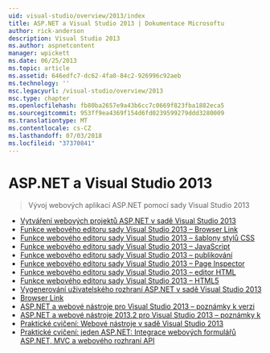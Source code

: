 ```yaml
---
uid: visual-studio/overview/2013/index
title: ASP.NET a Visual Studio 2013 | Dokumentace Microsoftu
author: rick-anderson
description: Visual Studio 2013
ms.author: aspnetcontent
manager: wpickett
ms.date: 06/25/2013
ms.topic: article
ms.assetid: 646edfc7-dc62-4fa0-84c2-926996c92aeb
ms.technology: ''
msc.legacyurl: /visual-studio/overview/2013
msc.type: chapter
ms.openlocfilehash: fb80ba2657e9a43b6cc7c0669f823fba1882eca5
ms.sourcegitcommit: 953ff9ea4369f154d6fd0239599279ddd3280009
ms.translationtype: MT
ms.contentlocale: cs-CZ
ms.lasthandoff: 07/03/2018
ms.locfileid: "37370841"
---
```

<a name="aspnet-and-visual-studio-2013"></a>ASP.NET a Visual Studio 2013
====================
> Vývoj webových aplikací ASP.NET pomocí sady Visual Studio 2013


- [Vytváření webových projektů ASP.NET v sadě Visual Studio 2013](creating-web-projects-in-visual-studio.md)
- [Funkce webového editoru sady Visual Studio 2013 – Browser Link](visual-studio-2013-web-editor-features-browser-link.md)
- [Funkce webového editoru sady Visual Studio 2013 – šablony stylů CSS](visual-studio-2013-web-editor-features-css.md)
- [Funkce webového editoru sady Visual Studio 2013 – JavaScript](visual-studio-2013-web-editor-features-javascript.md)
- [Funkce webového editoru sady Visual Studio 2013 – publikování](visual-studio-2013-web-editor-features-publishing.md)
- [Funkce webového editoru sady Visual Studio 2013 – Page Inspector](visual-studio-2013-web-editor-features-page-inspector.md)
- [Funkce webového editoru sady Visual Studio 2013 – editor HTML](visual-studio-2013-web-editor-features-html-editor.md)
- [Funkce webového editoru sady Visual Studio 2013 – HTML5](visual-studio-2013-web-editor-features-html5.md)
- [Vygenerování uživatelského rozhraní ASP.NET v sadě Visual Studio 2013](aspnet-scaffolding-overview.md)
- [Browser Link](using-browser-link.md)
- [ASP.NET a webové nástroje pro Visual Studio 2013 – poznámky k verzi](release-notes.md)
- [ASP.NET a webové nástroje 2013.2 pro Visual Studio 2013 – poznámky k](aspnet-and-web-tools-20132-preview-for-visual-studio-2013-release-notes.md)
- [Praktické cvičení: Webové nástroje v sadě Visual Studio 2013](visual-studio-2013-web-tools.md)
- [Praktické cvičení: jeden ASP.NET: Integrace webových formulářů ASP.NET, MVC a webového rozhraní API](one-aspnet-integrating-aspnet-web-forms-mvc-and-web-api.md)
